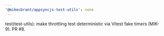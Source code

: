 ```yaml
---
'@mikecbrant/appsyncjs-test-utils': none
---
```


test(test-utils): make throttling test deterministic via Vitest fake timers (MIK-9). PR #8.
